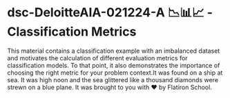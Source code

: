 # dsc-DeloitteAIA-021224-A 📉📊📈 - Classification Metrics

This material contains a classification example with an imbalanced dataset and motivates the calculation of different evaluation metrics for classification models. To that point, it also demonstrates the importance of choosing the right metric for your problem context.It was found on a ship at sea. It was high noon and the sea glittered like a thousand diamonds were strewn on a blue plane. It was brought to you with ❤️ by Flatiron School. 